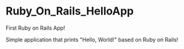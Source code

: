 # Ruby_On_Rails_HelloApp

First Ruby on Rails App!

Simple application that prints "Hello, World!" based on Ruby on Rails!
